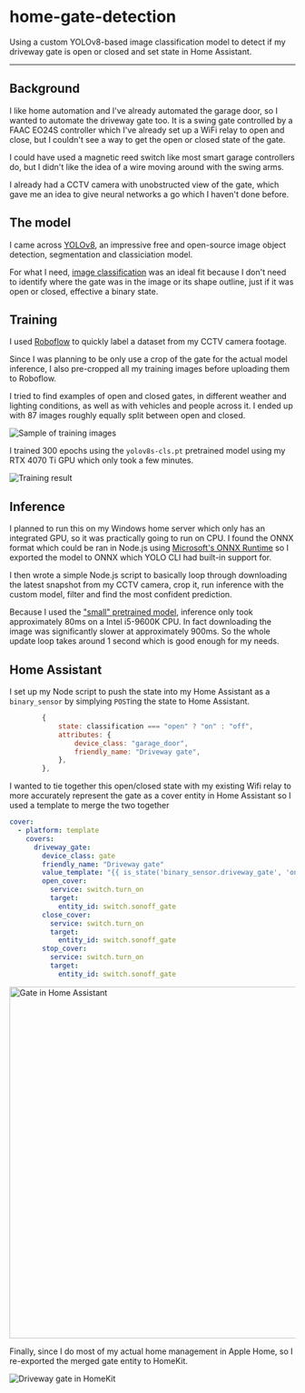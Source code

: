 # home-gate-detection

Using a custom YOLOv8-based image classification model to detect if my driveway gate is open or closed and set state in Home Assistant.

---

## Background

I like home automation and I've already automated the garage door, so I wanted to automate the driveway gate too. It is a swing gate controlled by a FAAC EO24S controller which I've already set up a WiFi relay to open and close, but I couldn't see a way to get the open or closed state of the gate.

I could have used a magnetic reed switch like most smart garage controllers do, but I didn't like the idea of a wire moving around with the swing arms.

I already had a CCTV camera with unobstructed view of the gate, which gave me an idea to give neural networks a go which I haven't done before.

## The model

I came across [YOLOv8](https://docs.ultralytics.com/), an impressive free and open-source image object detection, segmentation and classiciation model.

For what I need, [image classification](https://docs.ultralytics.com/tasks/classify/) was an ideal fit because I don't need to identify where the gate was in the image or its shape outline, just if it was open or closed, effective a binary state.

## Training

I used [Roboflow](https://roboflow.com/) to quickly label a dataset from my CCTV camera footage.

Since I was planning to be only use a crop of the gate for the actual model inference, I also pre-cropped all my training images before uploading them to Roboflow.

I tried to find examples of open and closed gates, in different weather and lighting conditions, as well as with vehicles and people across it. I ended up with 87 images roughly equally split between open and closed.

![Sample of training images](https://github.com/longzheng/home-gate-detection/assets/484912/2435e1a2-046c-497f-937d-59c6efa9f60c)

I trained 300 epochs using the `yolov8s-cls.pt` pretrained model using my RTX 4070 Ti GPU which only took a few minutes.

![Training result](https://github.com/longzheng/home-gate-detection/assets/484912/db98bab3-d17e-4966-90cd-8f26e1101a44)


## Inference

I planned to run this on my Windows home server which only has an integrated GPU, so it was practically going to run on CPU. I found the ONNX format which could be ran in Node.js using [Microsoft's ONNX Runtime](https://onnxruntime.ai/) so I exported the model to ONNX which YOLO CLI had built-in support for.

I then wrote a simple Node.js script to basically loop through downloading the latest snapshot from my CCTV camera, crop it, run inference with the custom model, filter and find the most confident prediction.

Because I used the ["small" pretrained model](https://docs.ultralytics.com/tasks/classify/), inference only took approximately 80ms on a Intel i5-9600K CPU. In fact downloading the image was significantly slower at approximately 900ms. So the whole update loop takes around 1 second which is good enough for my needs.

## Home Assistant

I set up my Node script to push the state into my Home Assistant as a `binary_sensor` by simplying `POST`ing the state to Home Assistant.

```js
        {
            state: classification === "open" ? "on" : "off",
            attributes: {
                device_class: "garage_door",
                friendly_name: "Driveway gate",
            },
        },
```

I wanted to tie together this open/closed state with my existing Wifi relay to more accurately represent the gate as a cover entity in Home Assistant so I used a template to merge the two together

```yaml
cover:
  - platform: template
    covers:
      driveway_gate:
        device_class: gate
        friendly_name: "Driveway gate"
        value_template: "{{ is_state('binary_sensor.driveway_gate', 'on') }}"
        open_cover:
          service: switch.turn_on
          target:
            entity_id: switch.sonoff_gate
        close_cover:
          service: switch.turn_on
          target:
            entity_id: switch.sonoff_gate
        stop_cover:
          service: switch.turn_on
          target:
            entity_id: switch.sonoff_gate
```

<img width="619" alt="Gate in Home Assistant" src="https://github.com/longzheng/home-gate-detection/assets/484912/69941812-86b0-48dc-8092-12236c1b33cf">

Finally, since I do most of my actual home management in Apple Home, so I re-exported the merged gate entity to HomeKit.

![Driveway gate in HomeKit](https://github.com/longzheng/home-gate-detection/assets/484912/af29cedf-1e67-4e5a-be1e-2409672e101c)
